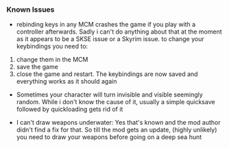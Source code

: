 ### Known Issues


- rebinding keys in any MCM crashes the game if you play with a controller afterwards. Sadly i can't do anything about that at the moment as it appears to be a SKSE issue or a Skyrim issue. to change your keybindings you need to:
1. change them in the MCM
2. save the game
3. close the game and restart. The keybindings are now saved and everything works as it should again

- Sometimes your character will turn invisible and visible seemingly random. While i don't know the cause of it, usually a simple quicksave followed by quickloading gets rid of it

- I can't draw weapons underwater: Yes that's known and the mod author didn't find a fix for that. So till the mod gets an update, (highly unlikely) you need to draw your weapons before going on a deep sea hunt
